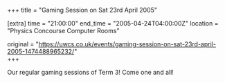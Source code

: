+++
title = "Gaming Session on Sat 23rd April 2005"

[extra]
time = "21:00:00"
end_time = "2005-04-24T04:00:00Z"
location = "Physics Concourse Computer Rooms"

original = "https://uwcs.co.uk/events/gaming-session-on-sat-23rd-april-2005-1474488965232/"    
+++

Our regular gaming sessions of Term 3\! Come one and all\!

